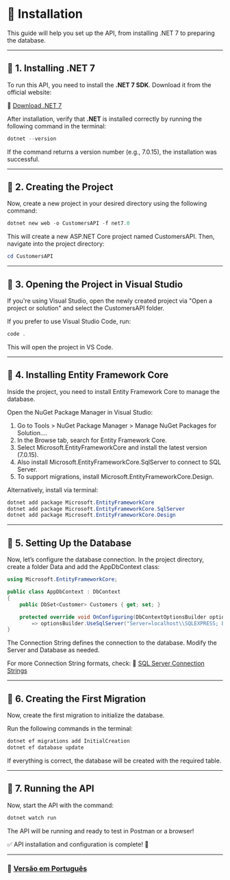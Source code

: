 # 📌 Installation

This guide will help you set up the API, from installing .NET 7 to preparing the database.

---

## 📖 1. Installing .NET 7

To run this API, you need to install the **.NET 7 SDK**. Download it from the official website:

🔗 [Download .NET 7](https://dotnet.microsoft.com/en-us/download/dotnet/7.0)

After installation, verify that **.NET** is installed correctly by running the following command in the terminal:

```powershell
dotnet --version
```

If the command returns a version number (e.g., 7.0.15), the installation was successful.

---

## 📖 2. Creating the Project

Now, create a new project in your desired directory using the following command:

```powershell
dotnet new web -o CustomersAPI -f net7.0
```

This will create a new ASP.NET Core project named CustomersAPI. Then, navigate into the project directory:

```powershell
cd CustomersAPI
```

---

## 📖 3. Opening the Project in Visual Studio

If you're using Visual Studio, open the newly created project via "Open a project or solution" and select the CustomersAPI folder.

If you prefer to use Visual Studio Code, run:

```powershell
code .
```

This will open the project in VS Code.

---

## 📖 4. Installing Entity Framework Core
Inside the project, you need to install Entity Framework Core to manage the database.

Open the NuGet Package Manager in Visual Studio:

1. Go to Tools > NuGet Package Manager > Manage NuGet Packages for Solution….
2. In the Browse tab, search for Entity Framework Core.
3. Select Microsoft.EntityFrameworkCore and install the latest version (7.0.15).
4. Also install Microsoft.EntityFrameworkCore.SqlServer to connect to SQL Server.
5. To support migrations, install Microsoft.EntityFrameworkCore.Design.

Alternatively, install via terminal:

```powershell
dotnet add package Microsoft.EntityFrameworkCore
dotnet add package Microsoft.EntityFrameworkCore.SqlServer
dotnet add package Microsoft.EntityFrameworkCore.Design
```

---

## 📖 5. Setting Up the Database

Now, let’s configure the database connection. In the project directory, create a folder Data and add the AppDbContext class:

```csharp
using Microsoft.EntityFrameworkCore;

public class AppDbContext : DbContext
{
    public DbSet<Customer> Customers { get; set; }

    protected override void OnConfiguring(DbContextOptionsBuilder optionsBuilder)
        => optionsBuilder.UseSqlServer("Server=localhost\\SQLEXPRESS; Database=CustomerDB; Trusted_Connection=True; Encrypt=False;");
}
```

The Connection String defines the connection to the database. Modify the Server and Database as needed.

For more Connection String formats, check: 🔗 [SQL Server Connection Strings](https://www.connectionstrings.com/sql-server/)

---

## 📖 6. Creating the First Migration

Now, create the first migration to initialize the database.

Run the following commands in the terminal:

```powershell
dotnet ef migrations add InitialCreation
dotnet ef database update
```

If everything is correct, the database will be created with the required table.

---

## 📖 7. Running the API

Now, start the API with the command:

```powershell
dotnet watch run
```

The API will be running and ready to test in Postman or a browser!

✅ API installation and configuration is complete! 🚀

---

### 📌 **[Versão em Português](../pt-br/installation.md)**
